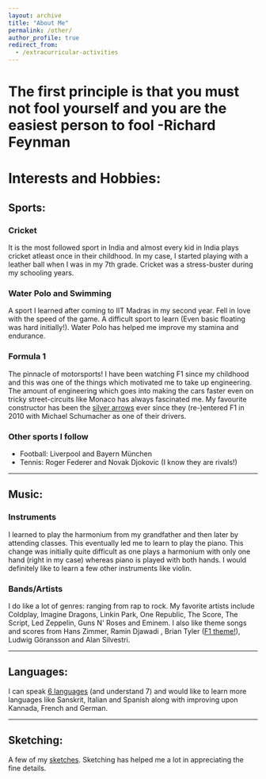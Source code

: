 ```yaml
---
layout: archive
title: "About Me"
permalink: /other/
author_profile: true
redirect_from:
  - /extracurricular-activities
---
```

# The first principle is that you must not fool yourself and you are the easiest person to fool -Richard Feynman


# Interests and Hobbies:
## Sports: ##
### Cricket
It is the most followed sport in India and almost every kid in India plays cricket atleast once in their childhood. In my case, I started playing with a leather ball when I was in my 7th grade. Cricket was a stress-buster during my schooling years.
### Water Polo and Swimming
A sport I learned after coming to IIT Madras in my second year. Fell in love with the speed of the game. A difficult sport to learn (Even basic floating was hard initially!). Water Polo has helped me improve my stamina and endurance. 
### Formula 1
The pinnacle of motorsports! I have been watching F1 since my childhood and this was one of the things which motivated me to take up engineering. The amount of engineering which goes into making the cars faster even on tricky street-circuits like Monaco has always fascinated me. My favourite constructor has been the [silver arrows](https://www.mercedesamgf1.com/en/) ever since they (re-)entered F1 in 2010 with Michael Schumacher as one of their drivers. 
### Other sports I follow
* Football: Liverpool and Bayern M&uuml;nchen
* Tennis: Roger Federer and Novak Djokovic (I know they are rivals!)
****************************************
## Music: ##
### Instruments
I learned to play the harmonium from my grandfather and then later by attending classes. This eventually led me to learn to play the piano. This change was initially quite difficult as one plays a harmonium with only one hand (right in my case) whereas piano is played with both hands. I would definitely like to learn a few other instruments like violin.
### Bands/Artists
I do like a lot of genres: ranging from rap to rock. My favorite artists include Coldplay, Imagine Dragons, Linkin Park, One Republic, The Score, The Script, Led Zeppelin, Guns N' Roses and Eminem.
I also like theme songs and scores from Hans Zimmer, Ramin Djawadi , Brian Tyler ([F1 theme!](https://www.youtube.com/watch?v=8AYy-BcjRXg)), Ludwig G&ouml;ransson and Alan Silvestri.
**************************************** 
## Languages: ##
I can speak [6 languages](https://drive.google.com/file/d/1BLh826hWjfB9WzqxdRMtBk1tdjcRABrI/view?usp=sharing) (and understand 7) and would like to learn more languages like Sanskrit, Italian and Spanish along with improving upon Kannada, French and German.
****************************************
## Sketching: ##
A few of my [sketches](https://drive.google.com/drive/folders/10i5ru6oahtPOYvSR3Yadbabe0xIXm_x9?usp=sharing). Sketching has helped me a lot in appreciating the fine details.


